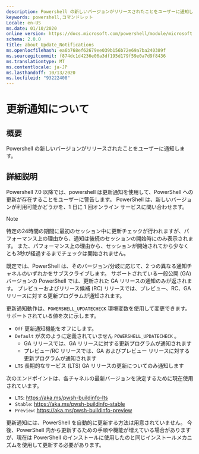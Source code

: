 ```yaml
---
description: Powershell の新しいバージョンがリリースされたことをユーザーに通知します。
keywords: powershell,コマンドレット
Locale: en-US
ms.date: 01/10/2020
online version: https://docs.microsoft.com/powershell/module/microsoft.powershell.core/about/about_update_notifications?view=powershell-7&WT.mc_id=ps-gethelp
schema: 2.0.0
title: about_Update_Notifications
ms.openlocfilehash: ea6b768ef62679ee039b156b72e69a7ba240389f
ms.sourcegitcommit: f874dc1d4236e06a3df195d179f59e0a7d9f8436
ms.translationtype: MT
ms.contentlocale: ja-JP
ms.lasthandoff: 10/13/2020
ms.locfileid: "93222408"
---
```

# <a name="about-update-notifications"></a>更新通知について

## <a name="short-description"></a>概要

Powershell の新しいバージョンがリリースされたことをユーザーに通知します。

## <a name="long-description"></a>詳細説明

Powershell 7.0 以降では、powershell は更新通知を使用して、PowerShell への更新が存在することをユーザーに警告します。 PowerShell は、新しいバージョンが利用可能かどうかを、1 日に 1 回オンライン サービスに問い合わせます。

> [!NOTE]
> 特定の24時間の期間に最初のセッション中に更新チェックが行われますが、パフォーマンス上の理由から、通知は後続のセッションの開始時にのみ表示されます。 また、パフォーマンス上の理由から、セッションが開始されてから少なくとも3秒が経過するまでチェックは開始されません。

既定では、PowerShell は、そのバージョン/分岐に応じて、2 つの異なる通知チャネルのいずれかをサブスクライブします。 サポートされている一般公開 (GA) バージョンの PowerShell では、更新された GA リリースの通知のみが返されます。 プレビューおよびリリース候補 (RC) リリースでは、プレビュー、RC、GA リリースに対する更新プログラムが通知されます。

更新通知動作は、`POWERSHELL_UPDATECHECK` 環境変数を使用して変更できます。 サポートされている値を次に示します。

- `Off` 更新通知機能をオフにします。
- `Default` が次のように定義されていません `POWERSHELL_UPDATECHECK` 。
  - GA リリースでは、GA リリースに対する更新プログラムが通知されます
  - プレビュー/RC リリースでは、GA およびプレビュー リリースに対する更新プログラムが通知されます
- `LTS` 長期的なサービス (LTS) GA リリースの更新についてのみ通知します

次のエンドポイントは、各チャネルの最新バージョンを決定するために現在使用されています。

- `LTS`: https://aka.ms/pwsh-buildinfo-lts
- `Stable`: https://aka.ms/pwsh-buildinfo-stable
- `Preview`: https://aka.ms/pwsh-buildinfo-preview

更新通知には、PowerShell を自動的に更新する方法は用意されていません。 今後、PowerShell 内から更新するための手順や機能が増えている場合がありますが、現在は PowerShell のインストールに使用したのと同じインストールメカニズムを使用して更新する必要があります。
